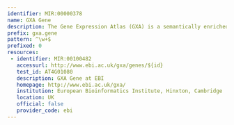 ```yaml
---
identifier: MIR:00000378
name: GXA Gene
description: The Gene Expression Atlas (GXA) is a semantically enriched database of meta-analysis based summary statistics over a curated subset of ArrayExpress Archive, servicing queries for condition-specific gene expression patterns as well as broader exploratory searches for biologically interesting genes/samples. This collection references genes.
prefix: gxa.gene
pattern: ^\w+$
prefixed: 0
resources:
 - identifier: MIR:00100482
   accessurl: http://www.ebi.ac.uk/gxa/genes/${id}
   test_id: AT4G01080
   description: GXA Gene at EBI
   homepage: http://www.ebi.ac.uk/gxa/
   institution: European Bioinformatics Institute, Hinxton, Cambridge
   location: UK
   official: false
   provider_code: ebi
---
```

